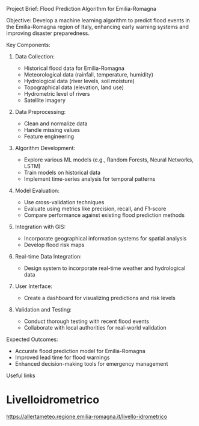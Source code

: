 Project Brief: Flood Prediction Algorithm for Emilia-Romagna

Objective:
Develop a machine learning algorithm to predict flood events in the Emilia-Romagna region of Italy, enhancing early warning systems and improving disaster preparedness.

Key Components:

1. Data Collection:
   - Historical flood data for Emilia-Romagna
   - Meteorological data (rainfall, temperature, humidity)
   - Hydrological data (river levels, soil moisture)
   - Topographical data (elevation, land use)
   - Hydrometric level of rivers
   - Satellite imagery

2. Data Preprocessing:
   - Clean and normalize data
   - Handle missing values
   - Feature engineering

3. Algorithm Development:
   - Explore various ML models (e.g., Random Forests, Neural Networks, LSTM)
   - Train models on historical data
   - Implement time-series analysis for temporal patterns

4. Model Evaluation:
   - Use cross-validation techniques
   - Evaluate using metrics like precision, recall, and F1-score
   - Compare performance against existing flood prediction methods

5. Integration with GIS:
   - Incorporate geographical information systems for spatial analysis
   - Develop flood risk maps

6. Real-time Data Integration:
   - Design system to incorporate real-time weather and hydrological data

7. User Interface:
   - Create a dashboard for visualizing predictions and risk levels

8. Validation and Testing:
   - Conduct thorough testing with recent flood events
   - Collaborate with local authorities for real-world validation

Expected Outcomes:
- Accurate flood prediction model for Emilia-Romagna
- Improved lead time for flood warnings
- Enhanced decision-making tools for emergency management

Useful links
# Livelloidrometrico
https://allertameteo.regione.emilia-romagna.it/livello-idrometrico
